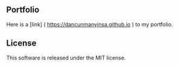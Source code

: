 ## Portfolio 
Here is a [link] ( https://dancunmanyinsa.github.io ) to my portfolio. 
## License
This software is released under the MIT license.
